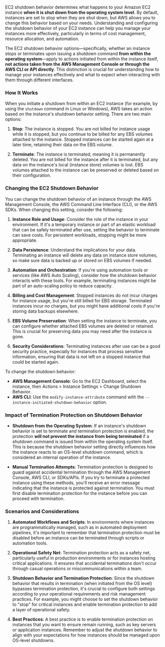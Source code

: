 EC2 shutdown behavior determines what happens to your Amazon EC2 instance **when it is shut down from the operating system level**. By default, instances are set to stop when they are shut down, but AWS allows you to change this behavior based on your needs. Understanding and configuring the shutdown behavior of your EC2 instance can help you manage your instances more effectively, particularly in terms of cost management, resource allocation, and automation.
  
The EC2 shutdown behavior options—specifically, whether an instance stops or terminates upon issuing a shutdown command **from within the operating system**—apply to actions initiated from within the instance itself, **not actions taken from the AWS Management Console or through the AWS CLI or API directly**. This distinction is crucial for understanding how to manage your instances effectively and what to expect when interacting with them through different interfaces.

### How It Works

When you initiate a shutdown from within an EC2 instance (for example, by using the `shutdown` command in Linux or Windows), AWS takes an action based on the instance's shutdown behavior setting. There are two main options:

1. **Stop**: The instance is stopped. You are not billed for instance usage while it is stopped, but you continue to be billed for any EBS volumes attached to the instance. Stopped instances can be started again at a later time, retaining their data on the EBS volume.
    
2. **Terminate**: The instance is terminated, meaning it is permanently deleted. You are not billed for the instance after it is terminated, but any data on the instance's local (instance store) volumes is lost. EBS volumes attached to the instance can be preserved or deleted based on their configuration.

### Changing the EC2 Shutdown Behavior

You can change the shutdown behavior of an instance through the AWS Management Console, the AWS Command Line Interface (CLI), or the AWS SDKs. When changing this setting, consider the following:

1. **Instance Role and Usage**: Consider the role of the instance in your environment. If it's a temporary instance or part of an elastic workload that can be safely terminated after use, setting the behavior to terminate can save costs. For persistent workloads, stopping might be more appropriate.
    
2. **Data Persistence**: Understand the implications for your data. Terminating an instance will delete any data on instance store volumes, so make sure data is backed up or stored on EBS volumes if needed.
    
3. **Automation and Orchestration**: If you're using automation tools or services (like AWS Auto Scaling), consider how the shutdown behavior interacts with these tools. For example, terminating instances might be part of an auto-scaling policy to reduce capacity.
    
4. **Billing and Cost Management**: Stopped instances do not incur charges for instance usage, but you're still billed for EBS storage. Terminated instances incur no charges, but you might have additional costs if you're storing data backups elsewhere.
    
5. **EBS Volume Preservation**: When setting the instance to terminate, you can configure whether attached EBS volumes are deleted or retained. This is crucial for preserving data you may need after the instance is gone.
    
6. **Security Considerations**: Terminating instances after use can be a good security practice, especially for instances that process sensitive information, ensuring that data is not left on a stopped instance that could be started again.
    

To change the shutdown behavior:

- **AWS Management Console**: Go to the EC2 Dashboard, select the instance, then Actions > Instance Settings > Change Shutdown Behavior.
- **AWS CLI**: Use the `modify-instance-attribute` command with the `--instance-initiated-shutdown-behavior` option.

### Impact of Termination Protection on Shutdown Behavior

- **Shutdown from the Operating System**: If an instance's shutdown behavior is set to terminate and termination protection is enabled, the protection **will not prevent the instance from being terminated** if a shutdown command is issued from within the operating system itself. This is because the shutdown behavior setting directly influences how the instance reacts to an OS-level shutdown command, which is considered an internal operation of the instance.
    
- **Manual Termination Attempts**: Termination protection is designed to guard against accidental termination through the AWS Management Console, AWS CLI, or SDKs/APIs. If you try to terminate a protected instance using these methods, you'll receive an error message indicating that the instance is protected against termination. You must first disable termination protection for the instance before you can proceed with termination.

### Scenarios and Considerations

1. **Automated Workflows and Scripts**: In environments where instances are programmatically managed, such as in automated deployment pipelines, it's important to remember that termination protection must be disabled before an instance can be terminated through scripts or automation tools.
    
2. **Operational Safety Net**: Termination protection acts as a safety net, particularly useful in production environments or for instances hosting critical applications. It ensures that accidental terminations don't occur through casual operations or miscommunications within a team.
    
3. **Shutdown Behavior and Termination Protection**: Since the shutdown behavior that results in termination (when initiated from the OS level) bypasses termination protection, it's crucial to configure both settings according to your operational requirements and risk management practices. For example, you might choose to set the shutdown behavior to "stop" for critical instances and enable termination protection to add a layer of operational safety.
    
4. **Best Practices**: A best practice is to enable termination protection on instances that you want to ensure remain running, such as key servers or application instances. Remember to adjust the shutdown behavior to align with your expectations for how instances should be managed upon OS-level shutdowns.